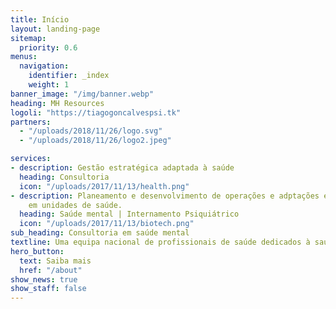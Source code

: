 ```yaml
---
title: Início
layout: landing-page
sitemap:
  priority: 0.6
menus:
  navigation:
    identifier: _index
    weight: 1
banner_image: "/img/banner.webp"
heading: MH Resources
logoli: "https://tiagogoncalvespsi.tk"
partners:
  - "/uploads/2018/11/26/logo.svg"
  - "/uploads/2018/11/26/logo2.jpeg"

services:
- description: Gestão estratégica adaptada à saúde
  heading: Consultoria
  icon: "/uploads/2017/11/13/health.png"
- description: Planeamento e desenvolvimento de operações e adptações estratégicas
    em unidades de saúde.
  heading: Saúde mental | Internamento Psiquiátrico
  icon: "/uploads/2017/11/13/biotech.png"
sub_heading: Consultoria em saúde mental
textline: Uma equipa nacional de profissionais de saúde dedicados à saúde mental
hero_button:
  text: Saiba mais
  href: "/about"
show_news: true
show_staff: false
---
```

